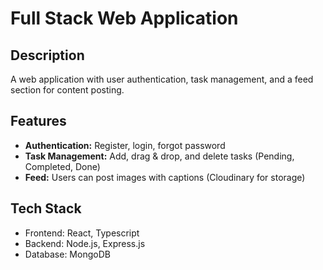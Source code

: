 # Full Stack Web Application

## Description  
A web application with user authentication, task management, and a feed section for content posting.

## Features  
- **Authentication:** Register, login, forgot password  
- **Task Management:** Add, drag & drop, and delete tasks (Pending, Completed, Done)  
- **Feed:** Users can post images with captions (Cloudinary for storage)  

## Tech Stack  
- Frontend: React, Typescript
- Backend: Node.js, Express.js  
- Database: MongoDB  